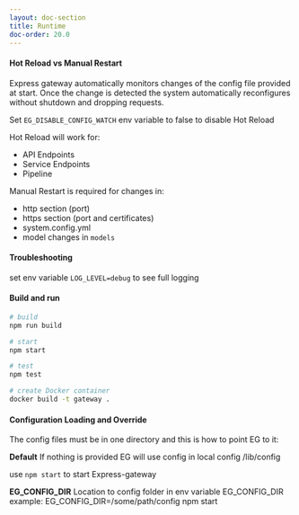 ```yaml
---
layout: doc-section
title: Runtime
doc-order: 20.0
---
```

#### Hot Reload vs Manual Restart
Express gateway automatically monitors changes of the config file provided at start.
Once the change is detected the system automatically reconfigures without shutdown and dropping requests.

Set `EG_DISABLE_CONFIG_WATCH` env variable to false to disable Hot Reload

Hot Reload will work for:
* API Endpoints
* Service Endpoints
* Pipeline

Manual Restart is required for changes in:
* http section (port)
* https section (port and certificates)
* system.config.yml
* model changes in `models`


#### Troubleshooting
set env variable ```LOG_LEVEL=debug``` to see full logging

#### Build and run

```bash
# build
npm run build

# start
npm start

# test
npm test

# create Docker container
docker build -t gateway .
```

#### Configuration Loading and Override
The config files must be in one directory and this is how to point EG to it:

**Default**
If nothing is provided EG will use config in local config /lib/config

use `npm start` to start Express-gateway

**EG_CONFIG_DIR**
Location to config folder in env variable EG\_CONFIG\_DIR
example:
EG\_CONFIG\_DIR=/some/path/config  npm start
